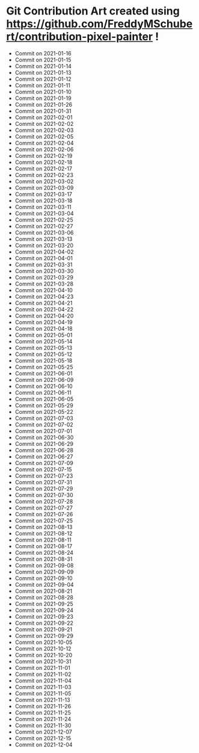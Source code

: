 # Git Contribution Art created using https://github.com/FreddyMSchubert/contribution-pixel-painter !
- Commit on 2021-01-16
- Commit on 2021-01-15
- Commit on 2021-01-14
- Commit on 2021-01-13
- Commit on 2021-01-12
- Commit on 2021-01-11
- Commit on 2021-01-10
- Commit on 2021-01-19
- Commit on 2021-01-26
- Commit on 2021-01-31
- Commit on 2021-02-01
- Commit on 2021-02-02
- Commit on 2021-02-03
- Commit on 2021-02-05
- Commit on 2021-02-04
- Commit on 2021-02-06
- Commit on 2021-02-19
- Commit on 2021-02-18
- Commit on 2021-02-17
- Commit on 2021-02-23
- Commit on 2021-03-02
- Commit on 2021-03-09
- Commit on 2021-03-17
- Commit on 2021-03-18
- Commit on 2021-03-11
- Commit on 2021-03-04
- Commit on 2021-02-25
- Commit on 2021-02-27
- Commit on 2021-03-06
- Commit on 2021-03-13
- Commit on 2021-03-20
- Commit on 2021-04-02
- Commit on 2021-04-01
- Commit on 2021-03-31
- Commit on 2021-03-30
- Commit on 2021-03-29
- Commit on 2021-03-28
- Commit on 2021-04-10
- Commit on 2021-04-23
- Commit on 2021-04-21
- Commit on 2021-04-22
- Commit on 2021-04-20
- Commit on 2021-04-19
- Commit on 2021-04-18
- Commit on 2021-05-01
- Commit on 2021-05-14
- Commit on 2021-05-13
- Commit on 2021-05-12
- Commit on 2021-05-18
- Commit on 2021-05-25
- Commit on 2021-06-01
- Commit on 2021-06-09
- Commit on 2021-06-10
- Commit on 2021-06-11
- Commit on 2021-06-05
- Commit on 2021-05-29
- Commit on 2021-05-22
- Commit on 2021-07-03
- Commit on 2021-07-02
- Commit on 2021-07-01
- Commit on 2021-06-30
- Commit on 2021-06-29
- Commit on 2021-06-28
- Commit on 2021-06-27
- Commit on 2021-07-09
- Commit on 2021-07-15
- Commit on 2021-07-23
- Commit on 2021-07-31
- Commit on 2021-07-29
- Commit on 2021-07-30
- Commit on 2021-07-28
- Commit on 2021-07-27
- Commit on 2021-07-26
- Commit on 2021-07-25
- Commit on 2021-08-13
- Commit on 2021-08-12
- Commit on 2021-08-11
- Commit on 2021-08-17
- Commit on 2021-08-24
- Commit on 2021-08-31
- Commit on 2021-09-08
- Commit on 2021-09-09
- Commit on 2021-09-10
- Commit on 2021-09-04
- Commit on 2021-08-21
- Commit on 2021-08-28
- Commit on 2021-09-25
- Commit on 2021-09-24
- Commit on 2021-09-23
- Commit on 2021-09-22
- Commit on 2021-09-21
- Commit on 2021-09-29
- Commit on 2021-10-05
- Commit on 2021-10-12
- Commit on 2021-10-20
- Commit on 2021-10-31
- Commit on 2021-11-01
- Commit on 2021-11-02
- Commit on 2021-11-04
- Commit on 2021-11-03
- Commit on 2021-11-05
- Commit on 2021-11-13
- Commit on 2021-11-26
- Commit on 2021-11-25
- Commit on 2021-11-24
- Commit on 2021-11-30
- Commit on 2021-12-07
- Commit on 2021-12-15
- Commit on 2021-12-04
